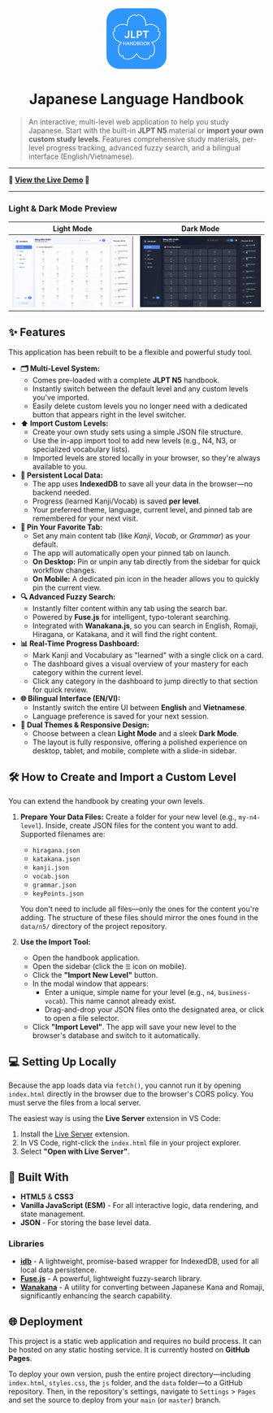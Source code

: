 <p align="center">
  <img src="./assets/siteIcon.png" alt="Japanese Language Handbook Logo" width="120">
</p>
<h1 align="center">Japanese Language Handbook</h1>

> An interactive, multi-level web application to help you study Japanese. Start with the built-in **JLPT N5** material or **import your own custom study levels**. Features comprehensive study materials, per-level progress tracking, advanced fuzzy search, and a bilingual interface (English/Vietnamese).

-----

**🚀 [View the Live Demo](https://ghuyphan.github.io/n5-handbook/) 🚀**

-----

### Light & Dark Mode Preview

| Light Mode | Dark Mode |
| :---: | :---: |
| ![App Screenshot Light](./AppDemo-Light.png) | ![App Screenshot Dark](./AppDemo-Dark.png) |

## ✨ Features

This application has been rebuilt to be a flexible and powerful study tool.

* **🗂️ Multi-Level System:**
    * Comes pre-loaded with a complete **JLPT N5** handbook.
    * Instantly switch between the default level and any custom levels you've imported.
    * Easily delete custom levels you no longer need with a dedicated button that appears right in the level switcher.
* **⬆️ Import Custom Levels:**
    * Create your own study sets using a simple JSON file structure.
    * Use the in-app import tool to add new levels (e.g., N4, N3, or specialized vocabulary lists).
    * Imported levels are stored locally in your browser, so they're always available to you.
* **💾 Persistent Local Data:**
    * The app uses **IndexedDB** to save all your data in the browser—no backend needed.
    * Progress (learned Kanji/Vocab) is saved **per level**.
    * Your preferred theme, language, current level, and pinned tab are remembered for your next visit.
* **📌 Pin Your Favorite Tab:**
    * Set any main content tab (like *Kanji*, *Vocab*, or *Grammar*) as your default.
    * The app will automatically open your pinned tab on launch.
    * **On Desktop:** Pin or unpin any tab directly from the sidebar for quick workflow changes.
    * **On Mobile:** A dedicated pin icon in the header allows you to quickly pin the current view.
* **🔍 Advanced Fuzzy Search:**
    * Instantly filter content within any tab using the search bar.
    * Powered by **Fuse.js** for intelligent, typo-tolerant searching.
    * Integrated with **Wanakana.js**, so you can search in English, Romaji, Hiragana, or Katakana, and it will find the right content.
* **📊 Real-Time Progress Dashboard:**
    * Mark Kanji and Vocabulary as "learned" with a single click on a card.
    * The dashboard gives a visual overview of your mastery for each category within the current level.
    * Click any category in the dashboard to jump directly to that section for quick review.
* **🌐 Bilingual Interface (EN/VI):**
    * Instantly switch the entire UI between **English** and **Vietnamese**.
    * Language preference is saved for your next session.
* **🎨 Dual Themes & Responsive Design:**
    * Choose between a clean **Light Mode** and a sleek **Dark Mode**.
    * The layout is fully responsive, offering a polished experience on desktop, tablet, and mobile, complete with a slide-in sidebar.

## 🛠️ How to Create and Import a Custom Level

You can extend the handbook by creating your own levels.

1.  **Prepare Your Data Files:**
    Create a folder for your new level (e.g., `my-n4-level`). Inside, create JSON files for the content you want to add. Supported filenames are:
    * `hiragana.json`
    * `katakana.json`
    * `kanji.json`
    * `vocab.json`
    * `grammar.json`
    * `keyPoints.json`

    You don't need to include all files—only the ones for the content you're adding. The structure of these files should mirror the ones found in the `data/n5/` directory of the project repository.

2.  **Use the Import Tool:**
    * Open the handbook application.
    * Open the sidebar (click the `☰` icon on mobile).
    * Click the **"Import New Level"** button.
    * In the modal window that appears:
        * Enter a unique, simple name for your level (e.g., `n4`, `business-vocab`). This name cannot already exist.
        * Drag-and-drop your JSON files onto the designated area, or click to open a file selector.
    * Click **"Import Level"**. The app will save your new level to the browser's database and switch to it automatically.

## 💻 Setting Up Locally

Because the app loads data via `fetch()`, you cannot run it by opening `index.html` directly in the browser due to the browser's CORS policy. You must serve the files from a local server.

The easiest way is using the **Live Server** extension in VS Code:
1.  Install the [Live Server](https://marketplace.visualstudio.com/items?itemName=ritwickdey.LiveServer) extension.
2.  In VS Code, right-click the `index.html` file in your project explorer.
3.  Select **"Open with Live Server"**.

## 🔧 Built With

* **HTML5** & **CSS3**
* **Vanilla JavaScript (ESM)** - For all interactive logic, data rendering, and state management.
* **JSON** - For storing the base level data.

### Libraries

* [**idb**](https://github.com/jakearchibald/idb) - A lightweight, promise-based wrapper for IndexedDB, used for all local data persistence.
* [**Fuse.js**](https://fusejs.io/) - A powerful, lightweight fuzzy-search library.
* [**Wanakana**](https://wanakana.com/) - A utility for converting between Japanese Kana and Romaji, significantly enhancing the search capability.

## 🌐 Deployment

This project is a static web application and requires no build process. It can be hosted on any static hosting service. It is currently hosted on **GitHub Pages**.

To deploy your own version, push the entire project directory—including `index.html`, `styles.css`, the `js` folder, and the `data` folder—to a GitHub repository. Then, in the repository's settings, navigate to `Settings` > `Pages` and set the source to deploy from your `main` (or `master`) branch.